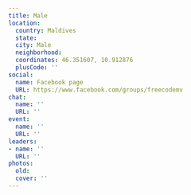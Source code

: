 ```yaml
---
title: Male
location:
  country: Maldives
  state: 
  city: Male
  neighborhood: 
  coordinates: 46.351607, 10.912876
  plusCode: ''
social:
  name: Facebook page
  URL: https://www.facebook.com/groups/freecodemv
chat:
  name: ''
  URL: ''
event:
  name: ''
  URL: ''
leaders:
- name: ''
  URL: ''
photos:
  old: 
  cover: ''
---
```

